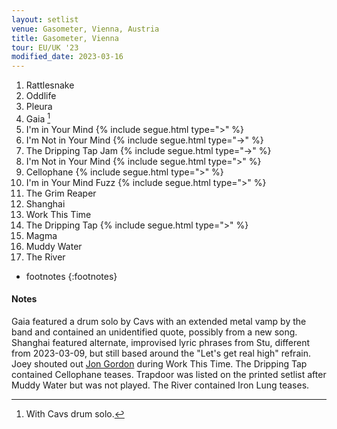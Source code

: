 ```yaml
---
layout: setlist
venue: Gasometer, Vienna, Austria
title: Gasometer, Vienna
tour: EU/UK '23
modified_date: 2023-03-16
---
```


1. Rattlesnake
2. Oddlife
3. Pleura
4. Gaia
   [^1]
5. I'm in Your Mind
   {% include segue.html type=">" %}
6. I'm Not in Your Mind
   {% include segue.html type="->" %}
7. The Dripping Tap Jam 
   {% include segue.html type="->" %}   
8. I'm Not in Your Mind
   {% include segue.html type=">" %}
9. Cellophane
   {% include segue.html type=">" %}
10. I'm in Your Mind Fuzz
   {% include segue.html type=">" %}
11. The Grim Reaper
12. Shanghai
13. Work This Time
14. The Dripping Tap
    {% include segue.html type=">" %}
15. Magma
16. Muddy Water
17. The River

<!--snippet-->
* footnotes
{:footnotes}
[^1]: With Cavs drum solo.

#### Notes
Gaia featured a drum solo by Cavs with an extended metal vamp by the band and contained an unidentified quote, possibly from a new song. Shanghai featured alternate, improvised lyric phrases from Stu, different from 2023-03-09, but still based around the "Let's get real high" refrain. Joey shouted out [Jon Gordon](https://en.wikipedia.org/wiki/Jon_Gordon_(musician)) during Work This Time. The Dripping Tap contained Cellophane teases. Trapdoor was listed on the printed setlist after Muddy Water but was not played. The River contained Iron Lung teases.

